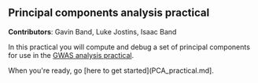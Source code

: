 ## Principal components analysis practical

**Contributors**: Gavin Band, Luke Jostins, Isaac Band

In this practical you will compute and debug a set of principal components for use in the [GWAS analysis practical](../GWAS_analysis_practical).

When you're ready, go [here to get started](PCA_practical.md].
